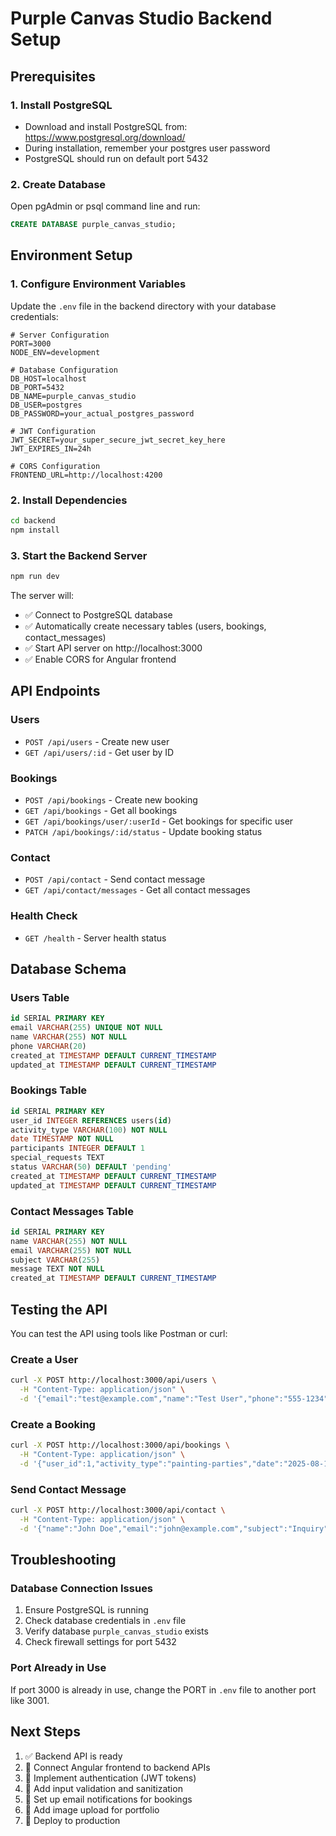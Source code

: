 # Purple Canvas Studio Backend Setup

## Prerequisites

### 1. Install PostgreSQL
- Download and install PostgreSQL from: https://www.postgresql.org/download/
- During installation, remember your postgres user password
- PostgreSQL should run on default port 5432

### 2. Create Database
Open pgAdmin or psql command line and run:
```sql
CREATE DATABASE purple_canvas_studio;
```

## Environment Setup

### 1. Configure Environment Variables
Update the `.env` file in the backend directory with your database credentials:

```env
# Server Configuration
PORT=3000
NODE_ENV=development

# Database Configuration
DB_HOST=localhost
DB_PORT=5432
DB_NAME=purple_canvas_studio
DB_USER=postgres
DB_PASSWORD=your_actual_postgres_password

# JWT Configuration
JWT_SECRET=your_super_secure_jwt_secret_key_here
JWT_EXPIRES_IN=24h

# CORS Configuration
FRONTEND_URL=http://localhost:4200
```

### 2. Install Dependencies
```bash
cd backend
npm install
```

### 3. Start the Backend Server
```bash
npm run dev
```

The server will:
- ✅ Connect to PostgreSQL database
- ✅ Automatically create necessary tables (users, bookings, contact_messages)
- ✅ Start API server on http://localhost:3000
- ✅ Enable CORS for Angular frontend

## API Endpoints

### Users
- `POST /api/users` - Create new user
- `GET /api/users/:id` - Get user by ID

### Bookings
- `POST /api/bookings` - Create new booking
- `GET /api/bookings` - Get all bookings
- `GET /api/bookings/user/:userId` - Get bookings for specific user
- `PATCH /api/bookings/:id/status` - Update booking status

### Contact
- `POST /api/contact` - Send contact message
- `GET /api/contact/messages` - Get all contact messages

### Health Check
- `GET /health` - Server health status

## Database Schema

### Users Table
```sql
id SERIAL PRIMARY KEY
email VARCHAR(255) UNIQUE NOT NULL
name VARCHAR(255) NOT NULL
phone VARCHAR(20)
created_at TIMESTAMP DEFAULT CURRENT_TIMESTAMP
updated_at TIMESTAMP DEFAULT CURRENT_TIMESTAMP
```

### Bookings Table
```sql
id SERIAL PRIMARY KEY
user_id INTEGER REFERENCES users(id)
activity_type VARCHAR(100) NOT NULL
date TIMESTAMP NOT NULL
participants INTEGER DEFAULT 1
special_requests TEXT
status VARCHAR(50) DEFAULT 'pending'
created_at TIMESTAMP DEFAULT CURRENT_TIMESTAMP
updated_at TIMESTAMP DEFAULT CURRENT_TIMESTAMP
```

### Contact Messages Table
```sql
id SERIAL PRIMARY KEY
name VARCHAR(255) NOT NULL
email VARCHAR(255) NOT NULL
subject VARCHAR(255)
message TEXT NOT NULL
created_at TIMESTAMP DEFAULT CURRENT_TIMESTAMP
```

## Testing the API

You can test the API using tools like Postman or curl:

### Create a User
```bash
curl -X POST http://localhost:3000/api/users \
  -H "Content-Type: application/json" \
  -d '{"email":"test@example.com","name":"Test User","phone":"555-1234"}'
```

### Create a Booking
```bash
curl -X POST http://localhost:3000/api/bookings \
  -H "Content-Type: application/json" \
  -d '{"user_id":1,"activity_type":"painting-parties","date":"2025-08-15T14:00:00Z","participants":4,"special_requests":"Birthday party theme"}'
```

### Send Contact Message
```bash
curl -X POST http://localhost:3000/api/contact \
  -H "Content-Type: application/json" \
  -d '{"name":"John Doe","email":"john@example.com","subject":"Inquiry","message":"I would like to book a painting party."}'
```

## Troubleshooting

### Database Connection Issues
1. Ensure PostgreSQL is running
2. Check database credentials in `.env` file
3. Verify database `purple_canvas_studio` exists
4. Check firewall settings for port 5432

### Port Already in Use
If port 3000 is already in use, change the PORT in `.env` file to another port like 3001.

## Next Steps

1. ✅ Backend API is ready
2. 🔄 Connect Angular frontend to backend APIs
3. 🔄 Implement authentication (JWT tokens)
4. 🔄 Add input validation and sanitization
5. 🔄 Set up email notifications for bookings
6. 🔄 Add image upload for portfolio
7. 🔄 Deploy to production
